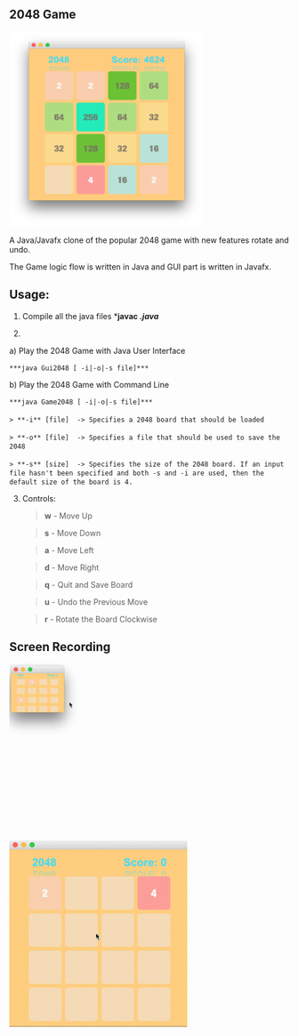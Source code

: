 ## 2048 Game

<img src="./img/2048Game.png" width="350" height="350">

A Java/Javafx clone of the popular 2048 game with new features rotate and undo.

The Game logic flow is written in Java and GUI part is written in Javafx.

## Usage: 

1. Compile all the java files
    ***javac *.java***

2. 
  
  a) Play the 2048 Game with Java User Interface

    ***java Gui2048 [ -i|-o|-s file]***

  b) Play the 2048 Game with Command Line 

    ***java Game2048 [ -i|-o|-s file]***

    > **-i** [file]  -> Specifies a 2048 board that should be loaded
  
    > **-o** [file]  -> Specifies a file that should be used to save the 2048 

    > **-s** [size]  -> Specifies the size of the 2048 board. If an input file hasn't been specified and both -s and -i are used, then the default size of the board is 4.

3. Controls:

   > **w** - Move Up

   > **s** - Move Down
  
   > **a** - Move Left
   
   > **d** - Move Right
   
   > **q** - Quit and Save Board
   
   > **u** - Undo the Previous Move 
   
   > **r** - Rotate the Board Clockwise

## Screen Recording

![](./img/2048.gif)

![](./img/2048rotate.gif)



